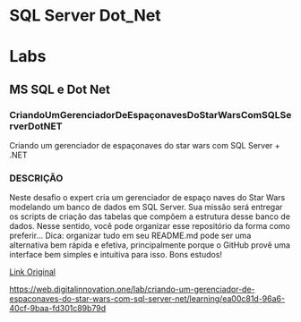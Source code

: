 # SQL Server Dot_Net
# Labs

## MS SQL e Dot Net

### CriandoUmGerenciadorDeEspaçonavesDoStarWarsComSQLServerDotNET

Criando um gerenciador de espaçonaves do star wars com SQL Server + .NET

### DESCRIÇÃO
Neste desafio o expert cria um gerenciador de espaço naves do Star Wars modelando um banco de dados em SQL Server. Sua missão será entregar os scripts de criação das tabelas que compõem a estrutura desse banco de dados. Nesse sentido, você pode organizar esse repositório da forma como preferir... Dica: organizar tudo em seu README.md pode ser uma alternativa bem rápida e efetiva, principalmente porque o GitHub provê uma interface bem simples e intuitiva para isso. Bons estudos!

[Link Original](https://web.digitalinnovation.one/lab/criando-um-gerenciador-de-espaconaves-do-star-wars-com-sql-server-net/learning/fe0d2131-0446-4bf0-b158-0e7be8136a6c)




https://web.digitalinnovation.one/lab/criando-um-gerenciador-de-espaconaves-do-star-wars-com-sql-server-net/learning/ea00c81d-96a6-40cf-9baa-fd301c89b79d
